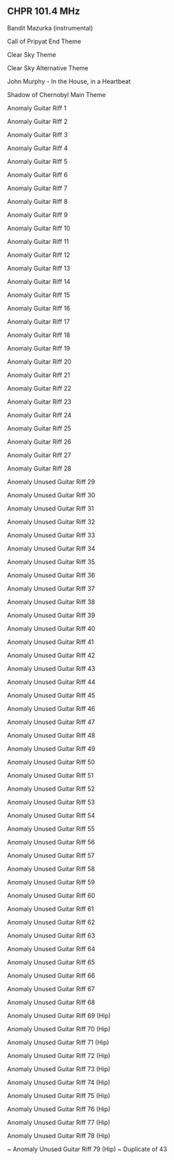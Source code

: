 ## CHPR 101.4 MHz

Bandit Mazurka (instrumental)

Call of Pripyat End Theme

Clear Sky Theme

Clear Sky Alternative Theme

John Murphy - In the House, in a Heartbeat

Shadow of Chernobyl Main Theme

Anomaly Guitar Riff 1

Anomaly Guitar Riff 2

Anomaly Guitar Riff 3

Anomaly Guitar Riff 4

Anomaly Guitar Riff 5

Anomaly Guitar Riff 6

Anomaly Guitar Riff 7

Anomaly Guitar Riff 8

Anomaly Guitar Riff 9

Anomaly Guitar Riff 10

Anomaly Guitar Riff 11

Anomaly Guitar Riff 12

Anomaly Guitar Riff 13

Anomaly Guitar Riff 14

Anomaly Guitar Riff 15

Anomaly Guitar Riff 16

Anomaly Guitar Riff 17

Anomaly Guitar Riff 18

Anomaly Guitar Riff 19

Anomaly Guitar Riff 20

Anomaly Guitar Riff 21

Anomaly Guitar Riff 22

Anomaly Guitar Riff 23

Anomaly Guitar Riff 24

Anomaly Guitar Riff 25

Anomaly Guitar Riff 26

Anomaly Guitar Riff 27

Anomaly Guitar Riff 28

Anomaly Unused Guitar Riff 29

Anomaly Unused Guitar Riff 30

Anomaly Unused Guitar Riff 31

Anomaly Unused Guitar Riff 32

Anomaly Unused Guitar Riff 33

Anomaly Unused Guitar Riff 34

Anomaly Unused Guitar Riff 35

Anomaly Unused Guitar Riff 36

Anomaly Unused Guitar Riff 37

Anomaly Unused Guitar Riff 38

Anomaly Unused Guitar Riff 39

Anomaly Unused Guitar Riff 40

Anomaly Unused Guitar Riff 41

Anomaly Unused Guitar Riff 42

Anomaly Unused Guitar Riff 43

Anomaly Unused Guitar Riff 44

Anomaly Unused Guitar Riff 45

Anomaly Unused Guitar Riff 46

Anomaly Unused Guitar Riff 47

Anomaly Unused Guitar Riff 48

Anomaly Unused Guitar Riff 49

Anomaly Unused Guitar Riff 50

Anomaly Unused Guitar Riff 51

Anomaly Unused Guitar Riff 52

Anomaly Unused Guitar Riff 53

Anomaly Unused Guitar Riff 54

Anomaly Unused Guitar Riff 55

Anomaly Unused Guitar Riff 56

Anomaly Unused Guitar Riff 57

Anomaly Unused Guitar Riff 58

Anomaly Unused Guitar Riff 59

Anomaly Unused Guitar Riff 60

Anomaly Unused Guitar Riff 61

Anomaly Unused Guitar Riff 62

Anomaly Unused Guitar Riff 63

Anomaly Unused Guitar Riff 64

Anomaly Unused Guitar Riff 65

Anomaly Unused Guitar Riff 66

Anomaly Unused Guitar Riff 67

Anomaly Unused Guitar Riff 68

Anomaly Unused Guitar Riff 69 (Hip)

Anomaly Unused Guitar Riff 70 (Hip)

Anomaly Unused Guitar Riff 71 (Hip)

Anomaly Unused Guitar Riff 72 (Hip)

Anomaly Unused Guitar Riff 73 (Hip)

Anomaly Unused Guitar Riff 74 (Hip)

Anomaly Unused Guitar Riff 75 (Hip)

Anomaly Unused Guitar Riff 76 (Hip)

Anomaly Unused Guitar Riff 77 (Hip)

Anomaly Unused Guitar Riff 78 (Hip)

~ Anomaly Unused Guitar Riff 79 (Hip) ~ Duplicate of 43

